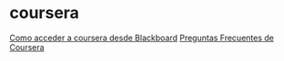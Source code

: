 # coursera

[Como acceder a coursera desde Blackboard](https://github.com/ciencia-de-datos-uvm/coursera/blob/main/primera_vez.md)
[Preguntas Frecuentes de Coursera](https://github.com/ciencia-de-datos-uvm/coursera/blob/main/FAQs.md)

